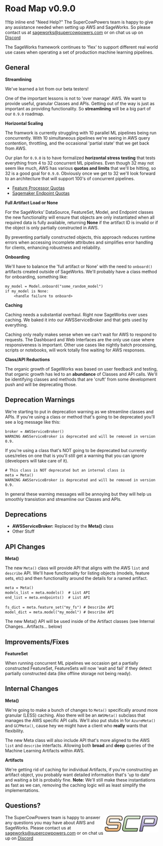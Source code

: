 # Road Map v0.9.0

!!!tip inline end "Need Help?"
    The SuperCowPowers team is happy to give any assistance needed when setting up AWS and SageWorks. So please contact us at [sageworks@supercowpowers.com](mailto:sageworks@supercowpowers.com) or on chat us up on [Discord](https://discord.gg/WHAJuz8sw8) 

The SageWorks framework continues to 'flex' to support different real world use cases when operating a set of production machine learning pipelines.


## General
**Streamlining**

We've learned a lot from our beta testers!

One of the important lessons is not to 'over manage' AWS. We want to provide useful, granular Classes and APIs. Getting out of the way is just as important as providing functionality. So **streamlining** will be a big part of our `0.9.0` roadmap.

**Horizontal Scaling**

The framwork is currently struggling with 10 parallel ML pipelines being run concurrently. With 10 simultaneous pipelines we're seeing in AWS query contention, throttling, and the occasional 'partial state' that we get back from AWS.

Our plan for `0.9.0` is to have formalized **horizontal stress testing** that tests everything from 4 to 32 concurrent ML pipelines. Even though 32 may not seem like much, AWS has various **quotas and limits** that we'll be hitting, so 32 is a good goal for `0.9.0`. Obviously once we get to 32 we'll look forward to an architecture that will support 100's of concurrent pipelines.

- [Feature Processor Quotas](https://docs.aws.amazon.com/sagemaker/latest/dg/feature-store-feature-processor-quotas.html)
- [Sagemaker Endpoint Quotas](https://docs.aws.amazon.com/general/latest/gr/sagemaker.html)

**Full Artifact Load or None**

For the SageWorks’ DataSource, FeatureSet, Model, and Endpoint classes the new functionality will ensure that objects are only instantiated when all required data is fully available, returning **None** if the artifact ID is invalid or if the object is only partially constructed in AWS. 

By preventing partially constructed objects, this approach reduces runtime errors when accessing incomplete attributes and simplifies error handling for clients, enhancing robustness and reliability.

**Onboarding**

We'll have to balance the 'full artifact or None' with the need to `onboard()` artifacts created outside of SageWorks. We'll probably have a class method for onboarding, something like:

```
my_model = Model.onboard("some_random_model")
if my_model is None:
    <handle failure to onboard>
```

**Caching**

Caching needs a substantial overhaul. Right now SageWorks over uses caching. We baked it into our AWSServiceBroker and that gets used by everything.

Caching only really makes sense when we can't wait for AWS to respond to requests. The Dashboard and Web Interfaces are the only use case where responsiveness is important. Other use cases like nightly batch processing, scripts or notebooks, will work totally fine waiting for AWS responses.

**Class/API Reductions**

The organic growth of SageWorks was based on user feedback and testing, that organic growth has led to an **abundance** of Classes and API calls. We'll be identifying classes and methods that are 'cruft' from some development push and will be deprecating those.
 
## Deprecation Warnings
We're starting to put in deprecation warning as we streamline classes and APIs. If you're using a class or method that's going to be deprecated you'll see a log message like this:

```
broker = AWSServiceBroker()
WARNING AWSServiceBroker is deprecated and will be removed in version 0.9.
```

If you're using a class that's NOT going to be deprecated but currently uses/relies on one that is you'll still get a warning that you can ignore (developers will take care of it).

```
# This class is NOT deprecated but an internal class is
meta = Meta() 
WARNING AWSServiceBroker is deprecated and will be removed in version 0.9.
```

In general these warning messages will be annoying but they will help us smoothly transistion and streamline our Classes and APIs.

## Deprecations
- **AWSServiceBroker:** Replaced by the **Meta()** class
- Other Stuff

## API Changes
**Meta()**

The new `Meta()` class will provide API that aligns with the AWS `list` and `describe` API. We'll have functionality for listing objects (models, feature sets, etc) and then functionality around the details for a named artifact.

```
meta = Meta()
models_list = meta.models()  # List API
end_list = meta.endpoints()  # List API

fs_dict = meta.feature_set("my_fs") # Describe API
model_dict = meta.model("my_model") # Describe API
```

The new Meta() API will be used inside of the Artifact classes (see Internal Changes...Artifacts... below)

	
## Improvements/Fixes
**FeatureSet**

When running concurrent ML pipelines we occasion get a partially constructed FeatureSet, FeatureSets will now 'wait and fail' if they detect partially constructed data (like offline storage not being ready).

## Internal Changes
**Meta()**

We're going to make a bunch of changes to `Meta()` specifically around more granular (LESS) caching. Also there will be an `AWSMeta()` subclass that manages the AWS specific API calls. We'll also put stubs in for `AzureMeta()` and `GCPMeta()`, cause hey we might have a client who **really** wants that flexibility.

The new Meta class will also include API that's more aligned to the AWS `list` and `describe` interfacts. Allowing both **broad** and **deep** queries of the Machine Learning Artifacts within AWS.

**Artifacts**

We're getting rid of caching for individual Artifacts, if you're constructing an artifact object, you probably want detailed information that's 'up to date' and waiting a bit is probably fine. **Note:** We'll still make these instantiations as fast as we can, removing the caching logic will as least simplify the implementations.

## Questions?
<img align="right" src="../../images/scp.png" width="180">

The SuperCowPowers team is happy to answer any questions you may have about AWS and SageWorks. Please contact us at [sageworks@supercowpowers.com](mailto:sageworks@supercowpowers.com) or on chat us up on [Discord](https://discord.gg/WHAJuz8sw8) 


